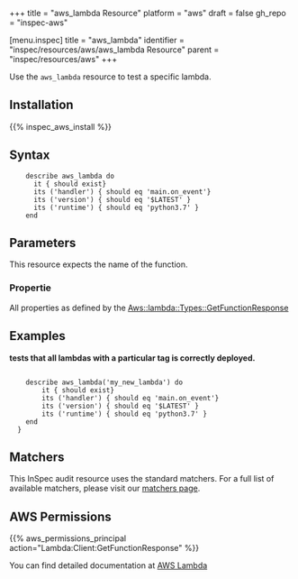 +++
title = "aws_lambda Resource"
platform = "aws"
draft = false
gh_repo = "inspec-aws"

[menu.inspec]
title = "aws_lambda"
identifier = "inspec/resources/aws/aws_lambda Resource"
parent = "inspec/resources/aws"
+++

Use the `aws_lambda` resource to test a specific lambda.

## Installation

{{% inspec_aws_install %}}

## Syntax

````
    describe aws_lambda do
      it { should exist}    
      its ('handler') { should eq 'main.on_event'}
      its ('version') { should eq '$LATEST' }
      its ('runtime') { should eq 'python3.7' }
    end
````    

## Parameters

This resource expects the name of the function.


### Propertie

All properties as defined by the [Aws::lambda::Types::GetFunctionResponse](https://docs.aws.amazon.com/sdk-for-ruby/v3/api/Aws/Lambda/Types/GetFunctionResponse.html)

## Examples


**tests that all lambdas with a particular tag is correctly deployed.**

````

    describe aws_lambda('my_new_lambda') do
        it { should exist}    
        its ('handler') { should eq 'main.on_event'}
        its ('version') { should eq '$LATEST' }
        its ('runtime') { should eq 'python3.7' }
    end
  }

````

## Matchers

This InSpec audit resource uses the standard matchers.  For a full list of available matchers, please visit our [matchers page](https://www.inspec.io/docs/reference/matchers/).


## AWS Permissions

{{% aws_permissions_principal action="Lambda:Client:GetFunctionResponse" %}}

You can find detailed documentation at [AWS Lambda](https://docs.aws.amazon.com/lambda/latest/dg/lambda-api-permissions-ref.html)

